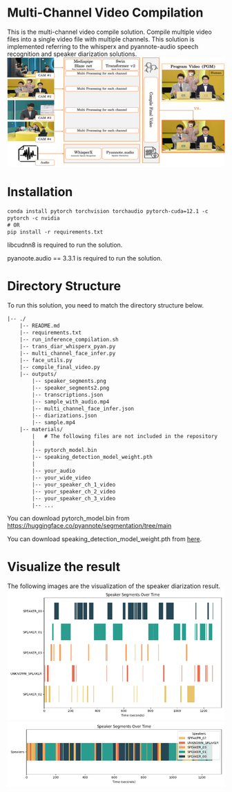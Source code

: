 # Multi-Channel Video Compilation

This is the multi-channel video compile solution.
Compile multiple video files into a single video file with multiple channels.
This solution is implemented referring to the whisperx and pyannote-audio speech recognition and speaker diarization solutions.
![Image description](figs/overall_fig.png)

# Installation
```
conda install pytorch torchvision torchaudio pytorch-cuda=12.1 -c pytorch -c nvidia
# OR
pip install -r requirements.txt
```

libcudnn8 is required to run the solution. 

pyanoote.audio == 3.3.1 is required to run the solution.

# Directory Structure
To run this solution, you need to match the directory structure below.
```
|-- ./
    |-- README.md
    |-- requirements.txt
    |-- run_inference_compilation.sh
    |-- trans_diar_whisperx_pyan.py
    |-- multi_channel_face_infer.py
    |-- face_utils.py
    |-- compile_final_video.py
    |-- outputs/
        |-- speaker_segments.png
        |-- speaker_segments2.png
        |-- transcriptions.json
        |-- sample_with_audio.mp4
        |-- multi_channel_face_infer.json
        |-- diarizations.json
        |-- sample.mp4
    |-- materials/
        |   # The following files are not included in the repository
        |   
        |-- pytorch_model.bin
        |-- speaking_detection_model_weight.pth
        |
        |-- your_audio
        |-- your_wide_video
        |-- your_speaker_ch_1_video
        |-- your_speaker_ch_2_video
        |-- your_speaker_ch_3_video
        |-- ...
```

You can download pytorch_model.bin from https://huggingface.co/pyannote/segmentation/tree/main

You can download speaking_detection_model_weight.pth from [here](https://drive.google.com/file/d/1dia_na1ci_B1fDfPX5fpJBbofDUvBF1L/view?usp=drive_link).

# Visualize the result

The following images are the visualization of the speaker diarization result.
![Image description](./figs/speaker_segments.png)
![Image description](./figs/speaker_segments2.png)

